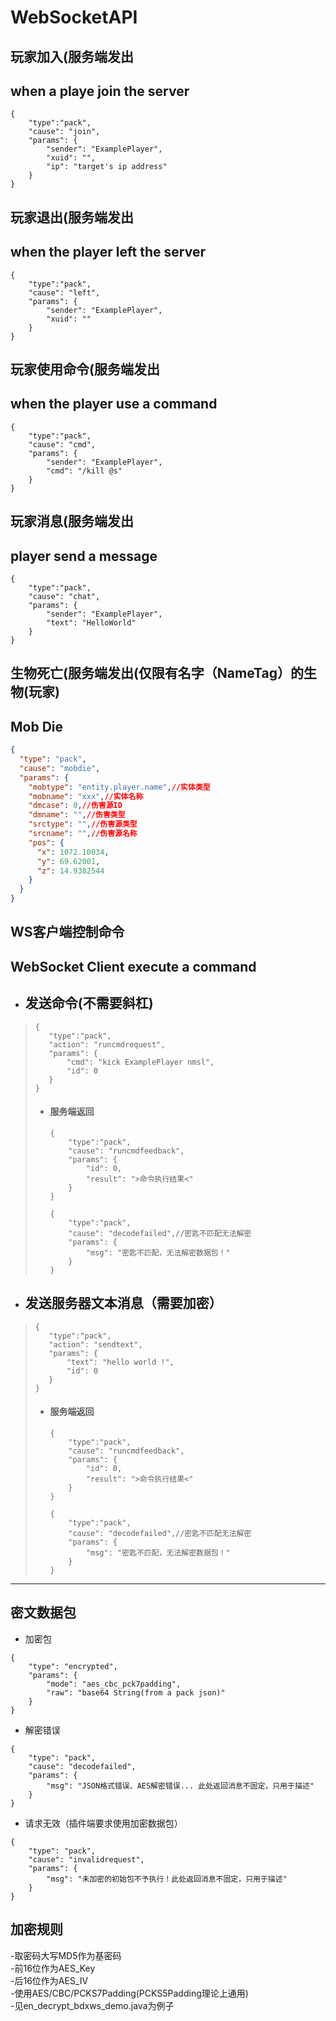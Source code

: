 # WebSocketAPI


## 玩家加入(服务端发出
## when a playe join the server
```jsonc
{
    "type":"pack",
    "cause": "join",
    "params": {
        "sender": "ExamplePlayer",
        "xuid": "",
        "ip": "target's ip address"
    }
}
```

## 玩家退出(服务端发出
## when the player left the server
```jsonc
{
    "type":"pack",
    "cause": "left",
    "params": {
        "sender": "ExamplePlayer",
        "xuid": ""
    }
}
```
## 玩家使用命令(服务端发出
## when the player use a command
```jsonc
{
    "type":"pack",
    "cause": "cmd",
    "params": {
        "sender": "ExamplePlayer",
        "cmd": "/kill @s"
    }
}
```
## 玩家消息(服务端发出
## player send a message
```jsonc
{
    "type":"pack",
    "cause": "chat",
    "params": {
        "sender": "ExamplePlayer",
        "text": "HelloWorld"
    }
}
```
## 生物死亡(服务端发出(仅限有名字（NameTag）的生物(玩家)
## Mob Die
```json
{
  "type": "pack",
  "cause": "mobdie",
  "params": {
    "mobtype": "entity.player.name",//实体类型
    "mobname": "xxx",//实体名称
    "dmcase": 0,//伤害源ID
    "dmname": "",//伤害类型
    "srctype": "",//伤害源类型
    "srcname": "",//伤害源名称
    "pos": {
      "x": 1072.10034,
      "y": 69.62001,
      "z": 14.9382544
    }
  }
}
```

## WS客户端控制命令
## WebSocket Client execute a command
 - ## 发送命令(不需要斜杠)
>```jsonc
>{
>    "type":"pack",
>    "action": "runcmdrequest",
>    "params": {
>        "cmd": "kick ExamplePlayer nmsl",
>        "id": 0
>    }
>}
>```
> - #### 服务端返回
>   ```jsonc 
>   {
>       "type":"pack",
>       "cause": "runcmdfeedback",
>       "params": {
>           "id": 0,
>           "result": ">命令执行结果<"
>       }
>   }
>   ```
>   ```jsonc
>   {
>       "type":"pack",
>       "cause": "decodefailed",//密匙不匹配无法解密
>       "params": {
>           "msg": "密匙不匹配，无法解密数据包！"
>       }
>   }
>   ```
 - ## 发送服务器文本消息（需要加密）
>```jsonc
>{
>    "type":"pack",
>    "action": "sendtext",
>    "params": {
>        "text": "hello world !",
>        "id": 0
>    }
>}
>```
> - #### 服务端返回
>   ```jsonc 
>   {
>       "type":"pack",
>       "cause": "runcmdfeedback",
>       "params": {
>           "id": 0,
>           "result": ">命令执行结果<"
>       }
>   }
>   ```
>   ```jsonc
>   {
>       "type":"pack",
>       "cause": "decodefailed",//密匙不匹配无法解密
>       "params": {
>           "msg": "密匙不匹配，无法解密数据包！"
>       }
>   }
>   ```
---
## 密文数据包
- 加密包
```jsonc
{
    "type": "encrypted",
    "params": {
        "mode": "aes_cbc_pck7padding",
        "raw": "base64 String(from a pack json)"
    }
}
```
- 解密错误
```jsonc
{
    "type": "pack",
    "cause": "decodefailed",
    "params": {
        "msg": "JSON格式错误、AES解密错误... 此处返回消息不固定，只用于描述"
    }
}
```
- 请求无效（插件端要求使用加密数据包）
```jsonc
{
    "type": "pack",
    "cause": "invalidrequest",
    "params": {
        "msg": "未加密的初始包不予执行！此处返回消息不固定，只用于描述"
    }
}
```
## 加密规则
-取密码大写MD5作为基密码  
-前16位作为AES_Key  
-后16位作为AES_IV  
-使用AES/CBC/PCKS7Padding(PCKS5Padding理论上通用)  
-见en_decrypt_bdxws_demo.java为例子
